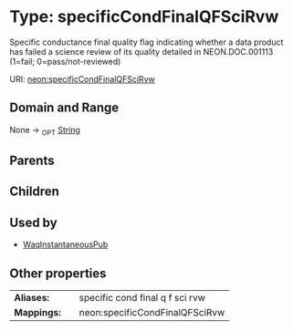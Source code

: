 
# Type: specificCondFinalQFSciRvw


Specific conductance final quality flag indicating whether a data product has failed a science review of its quality detailed in NEON.DOC.001113 (1=fail; 0=pass/not-reviewed)

URI: [neon:specificCondFinalQFSciRvw](https://data.neonscience.org/specificCondFinalQFSciRvw)


## Domain and Range

None ->  <sub>OPT</sub> [String](types/String.md)

## Parents


## Children


## Used by

 * [WaqInstantaneousPub](WaqInstantaneousPub.md)

## Other properties

|  |  |  |
| --- | --- | --- |
| **Aliases:** | | specific cond final q f sci rvw |
| **Mappings:** | | neon:specificCondFinalQFSciRvw |

